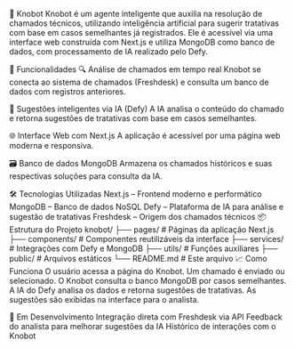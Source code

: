 🧠 Knobot
Knobot é um agente inteligente que auxilia na resolução de chamados técnicos, utilizando inteligência artificial para sugerir tratativas com base em casos semelhantes já registrados. Ele é acessível via uma interface web construída com Next.js e utiliza MongoDB como banco de dados, com processamento de IA realizado pelo Defy.

🚀 Funcionalidades
🔍 Análise de chamados em tempo real
Knobot se conecta ao sistema de chamados (Freshdesk) e consulta um banco de dados com registros anteriores.

🧠 Sugestões inteligentes via IA (Defy)
A IA analisa o conteúdo do chamado e retorna sugestões de tratativas com base em casos semelhantes.

🌐 Interface Web com Next.js
A aplicação é acessível por uma página web moderna e responsiva.

🗃️ Banco de dados MongoDB
Armazena os chamados históricos e suas respectivas soluções para consulta da IA.

🛠️ Tecnologias Utilizadas
Next.js – Frontend moderno e performático
MongoDB – Banco de dados NoSQL
Defy – Plataforma de IA para análise e sugestão de tratativas
Freshdesk – Origem dos chamados técnicos
📦 Estrutura do Projeto
knobot/
├── pages/              # Páginas da aplicação Next.js
├── components/         # Componentes reutilizáveis da interface
├── services/           # Integrações com Defy e MongoDB
├── utils/              # Funções auxiliares
├── public/             # Arquivos estáticos
└── README.md           # Este arquivo
📈 Como Funciona
O usuário acessa a página do Knobot.
Um chamado é enviado ou selecionado.
O Knobot consulta o banco MongoDB por casos semelhantes.
A IA do Defy analisa os dados e retorna sugestões de tratativas.
As sugestões são exibidas na interface para o analista.

🧪 Em Desenvolvimento
Integração direta com Freshdesk via API
Feedback do analista para melhorar sugestões da IA
Histórico de interações com o Knobot
